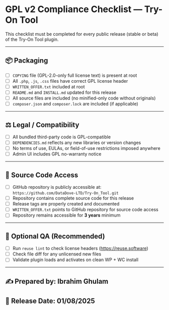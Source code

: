 # GPL v2 Compliance Checklist — Try-On Tool

This checklist must be completed for every public release (stable or beta) of the Try-On Tool plugin.

---

## 📦 Packaging

- [ ] `COPYING` file (GPL-2.0-only full license text) is present at root
- [ ] All `.php`, `.js`, `.css` files have correct GPL license header
- [ ] `WRITTEN_OFFER.txt` included at root
- [ ] `README.md` and `INSTALL.md` updated for this release
- [ ] All source files are included (no minified-only code without originals)
- [ ] `composer.json` and `composer.lock` are included (if applicable)

---

## ⚖️ Legal / Compatibility

- [ ] All bundled third-party code is GPL-compatible
- [ ] `DEPENDENCIES.md` reflects any new libraries or version changes
- [ ] No terms of use, EULAs, or field-of-use restrictions imposed anywhere
- [ ] Admin UI includes GPL no-warranty notice

---

## 📁 Source Code Access

- [ ] GitHub repository is publicly accessible at: `https://github.com/DataDove-LTD/Try-On_Tool.git`
- [ ] Repository contains complete source code for this release
- [ ] Release tags are properly created and documented
- [ ] `WRITTEN_OFFER.txt` points to GitHub repository for source code access
- [ ] Repository remains accessible for **3 years** minimum

---

## 🧩 Optional QA (Recommended)

- [ ] Run `reuse lint` to check license headers (https://reuse.software)
- [ ] Check file diff for any unlicensed new files
- [ ] Validate plugin loads and activates on clean WP + WC install

---

## ✍️ Prepared by: Ibrahim Ghulam  
## 📅 Release Date: 01/08/2025
